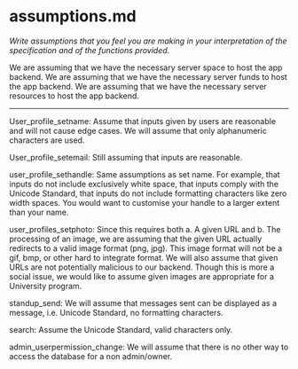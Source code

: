 assumptions.md
=======

_Write assumptions that you feel you are making in your interpretation of the specification and of the functions provided._

We are assuming that we have the necessary server space to host the app backend. We are assuming that we have the necessary server funds to host the app backend. We are assuming that we have the necessary server resources to host the app backend.

___

User_profile_setname:
	Assume that inputs given by users are reasonable and will not cause edge cases. We will assume that only alphanumeric characters are used. 

User_profile_setemail:
	Still assuming that inputs are reasonable.

user_profile_sethandle:
	Same assumptions as set name. For example, that inputs do not include exclusively white space, that inputs comply with the Unicode Standard, that inputs do not include formatting characters like zero width spaces. You would want to customise your handle to a larger extent than your name.

user_profiles_setphoto:
	Since this requires both a. A given URL and b. The processing of an image, we are assuming that the given URL actually redirects to a valid image format (png, jpg). This image format will not be a gif, bmp, or other hard to integrate format. We will also assume that given URLs are not potentially malicious to our backend. Though this is more a social issue, we would like to assume given images are appropriate for a University program.

standup_send:
	We will assume that messages sent can be displayed as a message, i.e. Unicode Standard, no formatting characters.

search:
	Assume the Unicode Standard, valid characters only.

admin_userpermission_change:
	We will assume that there is no other way to access the database for a non admin/owner.
